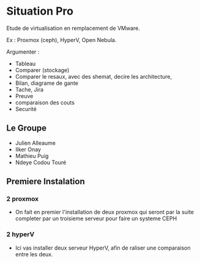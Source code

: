 # Situation Pro

Etude de virtualisation en remplacement de VMware.

Ex : Proxmox (ceph), HyperV, Open Nebula.

Argumenter :

- Tableau
- Comparer (stockage)
- Comparer le resaux, avec des shemat, decire les architecture,
- Bilan, diagrame de gante
- Tache, Jira
- Preuve
- comparaison des couts
- Securité

## Le Groupe

- Julien Alleaume
- Ilker Onay
- Mathieu Puig
- Ndeye Codou Touré

## Premiere Instalation

### 2 proxmox

- On fait en premier l'installation de deux proxmox qui seront par la suite completer par un troisieme serveur pour faire un systeme CEPH

### 2 hyperV

- Ici vas installer deux serveur HyperV, afin de raliser une comparaison entre les deux.
